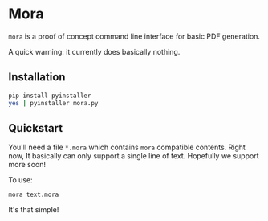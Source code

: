 Mora
=========

`mora` is a proof of concept command line interface for basic PDF generation. 

A quick warning: it currently does basically nothing. 

Installation
------------

```sh
pip install pyinstaller
yes | pyinstaller mora.py
```

Quickstart
----------

You'll need a file `*.mora` which contains `mora` compatible contents. Right now, It basically can only support a single line of text. Hopefully we support more soon!

To use:
```
mora text.mora
```

It's that simple!